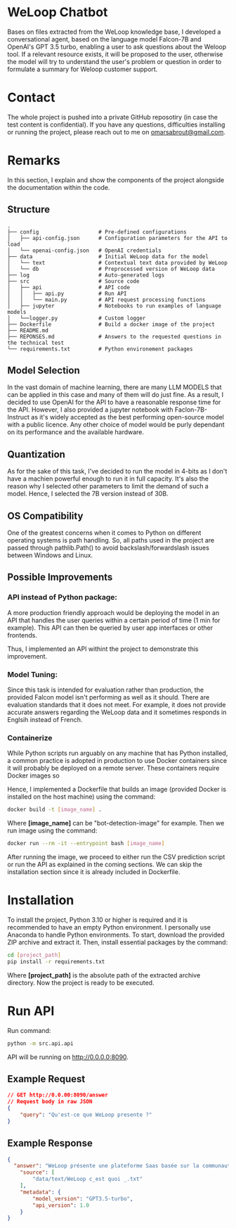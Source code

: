 # WeLoop Chatbot

Bases on files extracted from the WeLoop knowledge base, I developed a conversational agent, based on the language model Falcon-7B and OpenAI's GPT 3.5 turbo, enabling a user to ask questions about the Weloop tool. If a relevant resource exists, it will be proposed to the user, otherwise the model will try to understand the user's problem or question in order to formulate a summary for Weloop customer support.

# Contact

The whole project is pushed into a private GitHub reposotiry (in case the test content is confidential). If you have any questions, difficulties installing or running the project, please reach out to me on <omarsabrout@gmail.com>.

# Remarks

In this section, I explain and show the components of the project alongside the documentation within the code.

## Structure

    .
    ├── config                   # Pre-defined configurations
    │   ├── api-config.json      # Configuration parameters for the API to load
    │   └── openai-config.json   # OpenAI credentials
    ├── data                     # Initial WeLoop data for the model
    │   └── text                 # Contextual text data provided by WeLoop
    │   └── db                   # Preprocessed version of WeLoop data
    ├── log                      # Auto-generated logs
    ├── src                      # Source code
    │   ├── api                  # API code
    │   │   ├── api.py           # Run API
    │   │   └── main.py          # API request processing functions
    │   ├── jupyter              # Notebooks to run examples of language models
    │   └──logger.py             # Custom logger
    ├── Dockerfile               # Build a docker image of the project
    ├── README.md
    ├── REPONSES.md              # Answers to the requested questions in the technical test
    └── requirements.txt         # Python environement packages


## Model Selection

In the vast domain of machine learning, there are many LLM MODELS that can be applied in this case and many of them will do just fine. As a result, I decided to use OpenAI for the API to have a reasonable response time for the API. However, I also provided a jupyter notebook with Faclon-7B-Instruct as it's widely accepted as the best performing open-source model with a public licence. Any other choice of model would be purly dependant on its performance and the available hardware.

## Quantization

As for the sake of this task, I've decided to run the model in 4-bits as I don't have a machien powerful enough to run it in full capacity. It's also the reason why I selected other parameters to limit the demand of such a model. Hence, I selected the 7B version instead of 30B.

## OS Compatibility

One of the greatest concerns when it comes to Python on different operating systems is path handling. So, all paths used in the project are passed through pathlib.Path() to avoid backslash/forwardslash issues between Windows and Linux.

## Possible Improvements

### API instead of Python package:

A more production friendly approach would be deploying the model in an API that handles the user queries within a certain period of time (1 min for example). This API can then be queried by user app interfaces or other frontends.

Thus, I implemented an API withint the project to demonstrate this improvement.

### Model Tuning:

Since this task is intended for evaluation rather than production, the provided Falcon model isn't performing as well as it should. There are evaluation standards that it does not meet. For example, it does not provide accurate answers regarding the WeLoop data and it sometimes responds in Englsih instead of French.

### Containerize

While Python scripts run arguably on any machine that has Python installed, a common practice is adopted in production to use Docker containers since it will probably be deployed on a remote server. These containers require Docker images so

Hence, I implemented a Dockerfile that builds an image (provided Docker is installed on the host machine) using the command:

```bash
docker build -t [image_name] .
```

Where **[image_name]** can be "bot-detection-image" for example. Then we run image using the command:

```bash
docker run --rm -it --entrypoint bash [image_name]
```

After running the image, we proceed to either run the CSV prediction script or run the API as explained in the coming sections. We can skip the installation section since it is already included in Dockerfile.

# Installation

To install the project, Python 3.10 or higher is required and it is recommended to have an empty Python environment. I personally use Anaconda to handle Python environments. To start, download the provided ZIP archive and extract it. Then, install essential packages by the command:

```bash
cd [project_path]
pip install -r requirements.txt
```

Where **[project_path]** is the absolute path of the extracted archive directory. Now the project is ready to be executed.


# Run API

Run command:

```bash
python -m src.api.api
```

API will be running on http://0.0.0.0:8090.

## Example Request

```json
// GET http://0.0.00:8090/answer
// Request body in raw JSON
{
    "query": "Qu'est-ce que WeLoop presente ?"
}
```

## Example Response

```json
{
  "answer": "WeLoop présente une plateforme Saas basée sur la communauté et l'expérience utilisateur. Elle propose une solution comportant deux interfaces : une interface pour les utilisateurs finaux (Widget) et une interface pour les administrateurs (Back Office).\n\nL'interface pour les utilisateurs finaux s'intègre facilement à vos applications métier. Elle permet aux utilisateurs de participer à des projets, de donner leur avis, de partager des idées et de collaborer avec d'autres membres de la communauté.\n\nL'interface pour les administrateurs leur permet de gérer les projets et les interactions. Il existe deux niveaux d'administrateurs : les Super Admin qui ont accès à tous les projets au sein de l'organisation, et les Admin qui sont les responsables opérationnels d'un ou plusieurs projets.\n\nEn résumé, WeLoop permet de créer une communauté d'utilisateurs engagés, de recueillir leurs retours et de favoriser la collaboration pour améliorer vos produits et services.",
    "source": [
        "data/text/WeLoop c_est quoi _.txt"
    ],
    "metadata": {
        "model_version": "GPT3.5-turbo",
        "api_version": 1.0
    }
}
```
